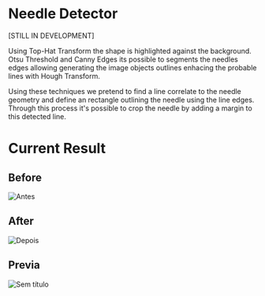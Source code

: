 # Needle Detector

[STILL IN DEVELOPMENT]

Using Top-Hat Transform the shape is highlighted against the background. Otsu Threshold and Canny Edges its possible to segments the needles edges allowing generating the image objects outlines enhacing the probable lines with Hough Transform.

Using these techniques we pretend to find a line correlate to the needle geometry and define an rectangle outlining the needle using the line edges. Through this process it's possible to crop the needle by adding a margin to this detected line.

# Current Result
## Before

![Antes](https://github.com/Btwo2/NeedleDetector/assets/110456965/5b2212a1-9942-4adc-a55f-fb8e9260addf)

## After

![Depois](https://github.com/Btwo2/NeedleDetector/assets/110456965/2eb3715a-34fb-4c19-868c-ce5a14504081)

## Previa

![Sem título](https://github.com/Btwo2/NeedleDetector/assets/110456965/c65dc8a6-6e11-4d94-86aa-7eb3eedf4ad3)

